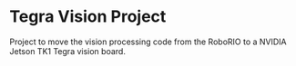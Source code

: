 # Tegra Vision Project
Project to move the vision processing code from the RoboRIO to a
NVIDIA Jetson TK1 Tegra vision board.
